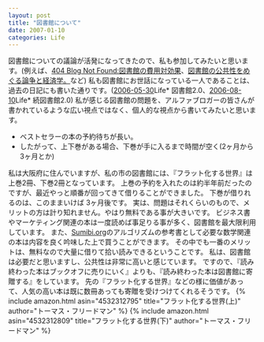 ```yaml
---
layout: post
title: "図書館について"
date: 2007-01-10
categories: Life
---
```

図書館についての議論が活発になってきたので、私も参加してみたいと思います。(例えば、[404 Blog Not Found:図書館の費用対効果](http://blog.livedoor.jp/dankogai/archives/50735224.html)、[図書館の公共性をめぐる論争と経済学。](http://d.hatena.ne.jp/usataro/20070107)など)
私も図書館にお世話になっている一人であることは、過去の日記にも書いた通りです。([2006-05-30](2006-05-30-post.md)Life* 図書館2.0、[2006-08-10](2006-08-10-post.md)Life* 続図書館2.0)
私が感じる図書館の問題を、アルファブロガーの皆さんが書かれているような広い視点ではなく、個人的な視点から書いてみたいと思います。
- ベストセラーの本の予約待ちが長い。
- したがって、上下巻がある場合、下巻が手に入るまで時間が空く(2ヶ月から3ヶ月とか)

私は大阪府に住んでいますが、私の市の図書館には、『フラット化する世界』は上巻2冊、下巻2冊となっています。
上巻の予約を入れたのは約半年前だったのですが、最近やっと順番が回ってきて借りることができました。
下巻が借りれるのは、このままいけば 3ヶ月後です。
実は、問題はそれくらいのもので、メリットの方は計り知れません。やはり無料である事が大きいです。
ビジネス書やマーケティング関連の本は一度読めば事足りる事が多く、図書館を最大限利用しています。
また、[Sumibi.org](http://www.sumibi.org/)のアルゴリズムの参考書として必要な数学関連の本は内容を良く吟味した上で買うことができます。
その中でも一番のメリットは、無料なので大量に借りて拾い読みできるということです。
私は、図書館は必要だと思いますし、公共性は非常に高いと感じています。
ですので、『読み終わった本はブックオフに売りにいく』よりも、『読み終わった本は図書館に寄贈する』をしています。
先の『フラット化する世界』などの様に価値があって、人気の高い本は既に数冊あっても寄贈を受けつけてくれるそうです。
{% include amazon.html asin="4532312795" title="フラット化する世界(上)" author="トーマス・フリードマン" %}
{% include amazon.html asin="4532312809" title="フラット化する世界(下)" author="トーマス・フリードマン" %}

